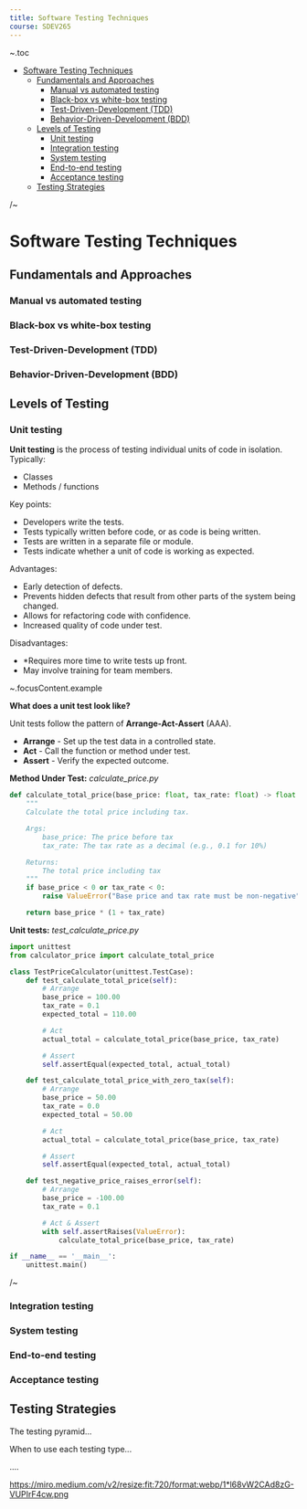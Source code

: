 ```yaml
---
title: Software Testing Techniques
course: SDEV265
---
```


~.toc

- [Software Testing Techniques](#software-testing-techniques)
  - [Fundamentals and Approaches](#fundamentals-and-approaches)
    - [Manual vs automated testing](#manual-vs-automated-testing)
    - [Black-box vs white-box testing](#black-box-vs-white-box-testing)
    - [Test-Driven-Development (TDD)](#test-driven-development-tdd)
    - [Behavior-Driven-Development (BDD)](#behavior-driven-development-bdd)
  - [Levels of Testing](#levels-of-testing)
    - [Unit testing](#unit-testing)
    - [Integration testing](#integration-testing)
    - [System testing](#system-testing)
    - [End-to-end testing](#end-to-end-testing)
    - [Acceptance testing](#acceptance-testing)
  - [Testing Strategies](#testing-strategies)

/~

# Software Testing Techniques

## Fundamentals and Approaches

### Manual vs automated testing

### Black-box vs white-box testing

### Test-Driven-Development (TDD)

### Behavior-Driven-Development (BDD)

## Levels of Testing

### Unit testing

**Unit testing** is the process of testing individual units of code in isolation. Typically:

- Classes
- Methods / functions

Key points:

- Developers write the tests.
- Tests typically written before code, or as code is being written.
- Tests are written in a separate file or module.
- Tests indicate whether a unit of code is working as expected.

Advantages:

- Early detection of defects.
- Prevents hidden defects that result from other parts of the system being changed.
- Allows for refactoring code with confidence.
- Increased quality of code under test.

Disadvantages:

- \*Requires more time to write tests up front.
- May involve training for team members.

~.focusContent.example

**What does a unit test look like?**

Unit tests follow the pattern of **Arrange-Act-Assert** (AAA).

- **Arrange** - Set up the test data in a controlled state.
- **Act** - Call the function or method under test.
- **Assert** - Verify the expected outcome.

**Method Under Test:** _calculate_price.py_

```python
def calculate_total_price(base_price: float, tax_rate: float) -> float:
    """
    Calculate the total price including tax.

    Args:
        base_price: The price before tax
        tax_rate: The tax rate as a decimal (e.g., 0.1 for 10%)

    Returns:
        The total price including tax
    """
    if base_price < 0 or tax_rate < 0:
        raise ValueError("Base price and tax rate must be non-negative")

    return base_price * (1 + tax_rate)
```

**Unit tests:** _test_calculate_price.py_

```python
import unittest
from calculator_price import calculate_total_price

class TestPriceCalculator(unittest.TestCase):
    def test_calculate_total_price(self):
        # Arrange
        base_price = 100.00
        tax_rate = 0.1
        expected_total = 110.00

        # Act
        actual_total = calculate_total_price(base_price, tax_rate)

        # Assert
        self.assertEqual(expected_total, actual_total)

    def test_calculate_total_price_with_zero_tax(self):
        # Arrange
        base_price = 50.00
        tax_rate = 0.0
        expected_total = 50.00

        # Act
        actual_total = calculate_total_price(base_price, tax_rate)

        # Assert
        self.assertEqual(expected_total, actual_total)

    def test_negative_price_raises_error(self):
        # Arrange
        base_price = -100.00
        tax_rate = 0.1

        # Act & Assert
        with self.assertRaises(ValueError):
            calculate_total_price(base_price, tax_rate)

if __name__ == '__main__':
    unittest.main()
```

/~

### Integration testing

### System testing

### End-to-end testing

### Acceptance testing

## Testing Strategies

The testing pyramid...

When to use each testing type...

....

https://miro.medium.com/v2/resize:fit:720/format:webp/1*l68vW2CAd8zG-VUPIrF4cw.png
